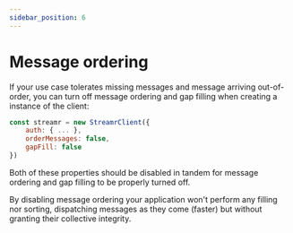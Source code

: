 ```yaml
---
sidebar_position: 6
---
```


# Message ordering

If your use case tolerates missing messages and message arriving out-of-order, you can turn off message ordering and gap filling when creating a instance of the client:

```js
const streamr = new StreamrClient({
    auth: { ... },
    orderMessages: false,
    gapFill: false
})
```

Both of these properties should be disabled in tandem for message ordering and gap filling to be properly turned off.

By disabling message ordering your application won't perform any filling nor sorting, dispatching messages as they come (faster) but without granting their collective integrity.
